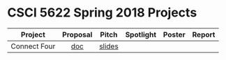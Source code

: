 # CSCI 5622 Spring 2018 Projects

| Project          | Proposal      | Pitch  | Spotlight  | Poster | Report  | 
|:----------------:|:-------------:|:------:|:----------:|:------:|:-------:|
| Connect Four     | [doc](https://www.cs.colorado.edu/~ketelsen/files/courses/csci5622/project_pitches/ConnectFour/proposal.pdf) | [slides](https://www.cs.colorado.edu/~ketelsen/files/courses/csci5622/project_pitches/ConnectFour/presentation.pdf)	    | 	         |        |		    |

